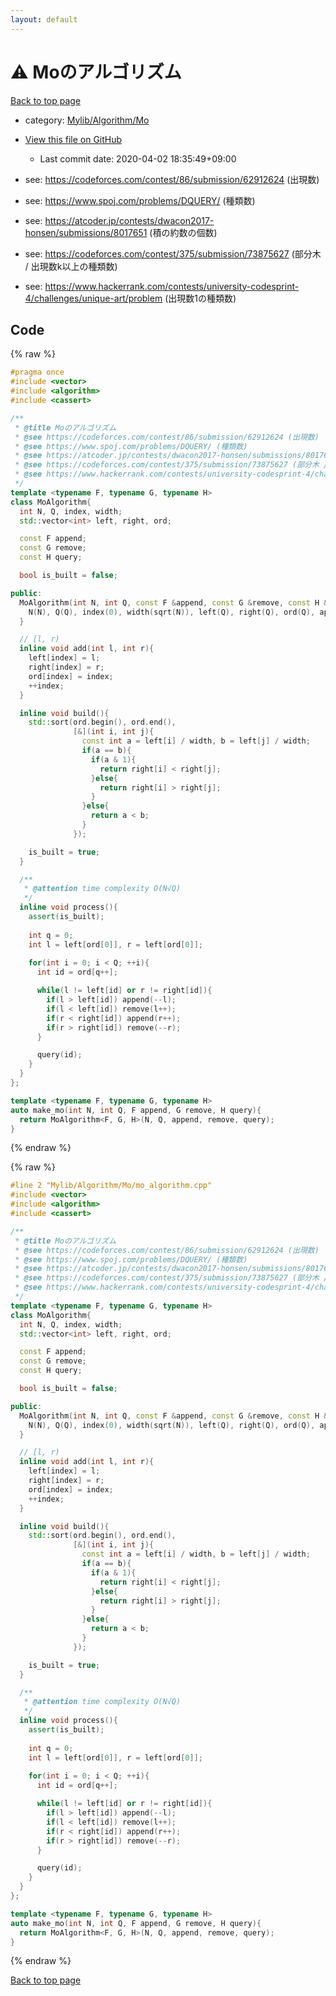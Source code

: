 ```yaml
---
layout: default
---
```


<!-- mathjax config similar to math.stackexchange -->
<script type="text/javascript" async
  src="https://cdnjs.cloudflare.com/ajax/libs/mathjax/2.7.5/MathJax.js?config=TeX-MML-AM_CHTML">
</script>
<script type="text/x-mathjax-config">
  MathJax.Hub.Config({
    TeX: { equationNumbers: { autoNumber: "AMS" }},
    tex2jax: {
      inlineMath: [ ['$','$'] ],
      processEscapes: true
    },
    "HTML-CSS": { matchFontHeight: false },
    displayAlign: "left",
    displayIndent: "2em"
  });
</script>

<script type="text/javascript" src="https://cdnjs.cloudflare.com/ajax/libs/jquery/3.4.1/jquery.min.js"></script>
<script src="https://cdn.jsdelivr.net/npm/jquery-balloon-js@1.1.2/jquery.balloon.min.js" integrity="sha256-ZEYs9VrgAeNuPvs15E39OsyOJaIkXEEt10fzxJ20+2I=" crossorigin="anonymous"></script>
<script type="text/javascript" src="../../../../assets/js/copy-button.js"></script>
<link rel="stylesheet" href="../../../../assets/css/copy-button.css" />


# :warning: Moのアルゴリズム

<a href="../../../../index.html">Back to top page</a>

* category: <a href="../../../../index.html#1534504632931a6652ca965283803a2e">Mylib/Algorithm/Mo</a>
* <a href="{{ site.github.repository_url }}/blob/master/Mylib/Algorithm/Mo/mo_algorithm.cpp">View this file on GitHub</a>
    - Last commit date: 2020-04-02 18:35:49+09:00


* see: <a href="https://codeforces.com/contest/86/submission/62912624 (出現数)">https://codeforces.com/contest/86/submission/62912624 (出現数)</a>
* see: <a href="https://www.spoj.com/problems/DQUERY/ (種類数)">https://www.spoj.com/problems/DQUERY/ (種類数)</a>
* see: <a href="https://atcoder.jp/contests/dwacon2017-honsen/submissions/8017651 (積の約数の個数)">https://atcoder.jp/contests/dwacon2017-honsen/submissions/8017651 (積の約数の個数)</a>
* see: <a href="https://codeforces.com/contest/375/submission/73875627 (部分木 / 出現数k以上の種類数)">https://codeforces.com/contest/375/submission/73875627 (部分木 / 出現数k以上の種類数)</a>
* see: <a href="https://www.hackerrank.com/contests/university-codesprint-4/challenges/unique-art/problem (出現数1の種類数)">https://www.hackerrank.com/contests/university-codesprint-4/challenges/unique-art/problem (出現数1の種類数)</a>


## Code

<a id="unbundled"></a>
{% raw %}
```cpp
#pragma once
#include <vector>
#include <algorithm>
#include <cassert>

/**
 * @title Moのアルゴリズム
 * @see https://codeforces.com/contest/86/submission/62912624 (出現数)
 * @see https://www.spoj.com/problems/DQUERY/ (種類数)
 * @see https://atcoder.jp/contests/dwacon2017-honsen/submissions/8017651 (積の約数の個数)
 * @see https://codeforces.com/contest/375/submission/73875627 (部分木 / 出現数k以上の種類数)
 * @see https://www.hackerrank.com/contests/university-codesprint-4/challenges/unique-art/problem (出現数1の種類数)
 */
template <typename F, typename G, typename H>
class MoAlgorithm{
  int N, Q, index, width;
  std::vector<int> left, right, ord;

  const F append;
  const G remove;
  const H query;

  bool is_built = false;

public:
  MoAlgorithm(int N, int Q, const F &append, const G &remove, const H &query):
    N(N), Q(Q), index(0), width(sqrt(N)), left(Q), right(Q), ord(Q), append(append), remove(remove), query(query){
  }

  // [l, r)
  inline void add(int l, int r){
    left[index] = l;
    right[index] = r;
    ord[index] = index;
    ++index;
  }

  inline void build(){
    std::sort(ord.begin(), ord.end(),
              [&](int i, int j){
                const int a = left[i] / width, b = left[j] / width;
                if(a == b){
                  if(a & 1){
                    return right[i] < right[j];
                  }else{
                    return right[i] > right[j];
                  }
                }else{
                  return a < b;
                }
              });

    is_built = true;
  }

  /**
   * @attention time complexity O(N√Q)
   */
  inline void process(){
    assert(is_built);
    
    int q = 0;
    int l = left[ord[0]], r = left[ord[0]];
    
    for(int i = 0; i < Q; ++i){
      int id = ord[q++];

      while(l != left[id] or r != right[id]){
        if(l > left[id]) append(--l);
        if(l < left[id]) remove(l++);
        if(r < right[id]) append(r++);
        if(r > right[id]) remove(--r);
      }

      query(id);
    }
  }
};

template <typename F, typename G, typename H>
auto make_mo(int N, int Q, F append, G remove, H query){
  return MoAlgorithm<F, G, H>(N, Q, append, remove, query);
}

```
{% endraw %}

<a id="bundled"></a>
{% raw %}
```cpp
#line 2 "Mylib/Algorithm/Mo/mo_algorithm.cpp"
#include <vector>
#include <algorithm>
#include <cassert>

/**
 * @title Moのアルゴリズム
 * @see https://codeforces.com/contest/86/submission/62912624 (出現数)
 * @see https://www.spoj.com/problems/DQUERY/ (種類数)
 * @see https://atcoder.jp/contests/dwacon2017-honsen/submissions/8017651 (積の約数の個数)
 * @see https://codeforces.com/contest/375/submission/73875627 (部分木 / 出現数k以上の種類数)
 * @see https://www.hackerrank.com/contests/university-codesprint-4/challenges/unique-art/problem (出現数1の種類数)
 */
template <typename F, typename G, typename H>
class MoAlgorithm{
  int N, Q, index, width;
  std::vector<int> left, right, ord;

  const F append;
  const G remove;
  const H query;

  bool is_built = false;

public:
  MoAlgorithm(int N, int Q, const F &append, const G &remove, const H &query):
    N(N), Q(Q), index(0), width(sqrt(N)), left(Q), right(Q), ord(Q), append(append), remove(remove), query(query){
  }

  // [l, r)
  inline void add(int l, int r){
    left[index] = l;
    right[index] = r;
    ord[index] = index;
    ++index;
  }

  inline void build(){
    std::sort(ord.begin(), ord.end(),
              [&](int i, int j){
                const int a = left[i] / width, b = left[j] / width;
                if(a == b){
                  if(a & 1){
                    return right[i] < right[j];
                  }else{
                    return right[i] > right[j];
                  }
                }else{
                  return a < b;
                }
              });

    is_built = true;
  }

  /**
   * @attention time complexity O(N√Q)
   */
  inline void process(){
    assert(is_built);
    
    int q = 0;
    int l = left[ord[0]], r = left[ord[0]];
    
    for(int i = 0; i < Q; ++i){
      int id = ord[q++];

      while(l != left[id] or r != right[id]){
        if(l > left[id]) append(--l);
        if(l < left[id]) remove(l++);
        if(r < right[id]) append(r++);
        if(r > right[id]) remove(--r);
      }

      query(id);
    }
  }
};

template <typename F, typename G, typename H>
auto make_mo(int N, int Q, F append, G remove, H query){
  return MoAlgorithm<F, G, H>(N, Q, append, remove, query);
}

```
{% endraw %}

<a href="../../../../index.html">Back to top page</a>

